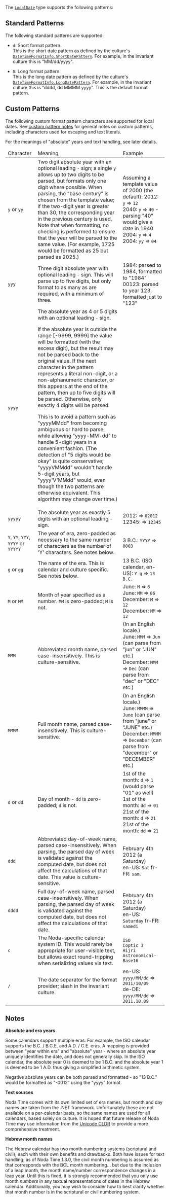 The [`LocalDate`](../api/NodaTime.LocalDate.yml) type supports the following patterns:

Standard Patterns
-----------------

The following standard patterns are supported:

- `d`: Short format pattern.  
  This is the short date pattern as defined by the culture's [`DateTimeFormatInfo.ShortDatePattern`](http://msdn.microsoft.com/en-us/library/system.globalization.datetimeformatinfo.shortdatepattern.aspx).
  For example, in the invariant culture this is "MM/dd/yyyy".

- `D`: Long format pattern.  
  This is the long date pattern as defined by the culture's [`DateTimeFormatInfo.LongDatePattern`](http://msdn.microsoft.com/en-us/library/system.globalization.datetimeformatinfo.longdatepattern.aspx).
  For example, in the invariant culture this is "dddd, dd MMMM yyyy".
  This is the default format pattern.

Custom Patterns
---------------

The following custom format pattern characters are supported for local dates. See [custom pattern notes](text.html#custom-patterns)
for general notes on custom patterns, including characters used for escaping and text literals.

For the meanings of "absolute" years and text handling, see later details.

<table>
  <thead>
    <tr>
      <td>Character</td>
      <td>Meaning</td>
      <td>Example</td>
    </tr>
  </thead>
  <tbody>
    <tr>
      <td><code>y</code> or <code>yy</code></td>
      <td>
        Two digit absolute year with an optional leading <code>-</code> sign; a single <code>y</code> allows up to two digits to be parsed,
		but formats only one digit where possible. When parsing, the "base century" is chosen from the template
		value; if the two-digit year is greater than 30, the corresponding year in the previous
		century is used. Note that when formatting, no checking
        is performed to ensure that the year will be parsed to
        the same value. (For example, 1725 would be formatted
        as 25 but parsed as 2025.) 
      </td>
      <td>
	    Assuming a template value of 2000 (the default):
        2012: <code>y</code> => <code>12</code> <br />
        2040: <code>y</code> => <code>40</code> - parsing "40" would give a date in 1940 <br />
        2004: <code>y</code> => <code>4</code> <br />
        2004: <code>yy</code> => <code>04</code> <br />
      </td>
    </tr>
    <tr>
      <td><code>yyy</code></td>
      <td>
        Three digit absolute year with optional leading <code>-</code>
        sign. This will parse up to five digits, but only format to as many as are
		required, with a minimum of three.
      </td>
      <td>
	    1984: parsed to 1984, formatted to "1984" <br />
		00123: parsed to year 123, formatted just to "123" <br />
      </td>
    </tr>
    <tr>
      <td><code>yyyy</code></td>
      <td>
        The absolute year as 4 or 5 digits with an optional leading <code>-</code> sign.
        <p>
        If the absolute year is outside the range [-9999, 9999] the
        value will be formatted (with the excess digit), but
        the result may not be parsed back to the original value.
        If the next character in the pattern represents a literal
        non-digit, or a non-alphanumeric character, or this appears
        at the end of the pattern, then up to five digits will be
        parsed. Otherwise, only exactly 4 digits will be parsed.<p>This is
        to avoid a pattern such as "yyyyMMdd" from becoming ambiguous or
        hard to parse, while allowing "yyyy-MM-dd" to handle 5-digit years
        in a convenient fashion. (The detection of "5 digits would be okay"
        is quite conservative; "yyyyVMMdd" wouldn't handle 5-digit years,
        but "yyyy'V'MMdd" would, even though the two patterns are otherwise
        equivalent. This algorithm may change over time.)
      </td>
    </tr>
    <tr>
      <td><code>yyyyy</code></td>
      <td>
        The absolute year as exactly 5 digits with an optional leading <code>-</code> sign.
      </td>
      <td>
        2012: => <code>02012</code> <br />
        12345: => <code>12345</code> <br />
      </td>
    </tr>
	<tr>
	  <td><code>Y</code>, <code>YY</code>, <code>YYY</code>, <code>YYYY</code> or <code>YYYYY</code>
	  <td>
	    The year of era, zero-padded as necessary to the same number of characters as the number of 'Y' characters.
		See notes below.
      </td>
	  <td>
	    3 B.C.: <code>YYYY</code> => <code>0003</code>
	  </td>
	</tr>
	<tr>
	  <td><code>g</code> or <code>gg</code></td>
	  <td>
	    The name of the era. This is calendar and culture specific. See notes below.
	  </td>
	  <td>
	    13 B.C. (ISO calendar, en-US): <code>Y g</code> => <code>13 B.C.</code>
	  </td>
	</tr>
    <tr>
      <td><code>M</code> or <code>MM</code></td>
      <td>
        Month of year specified as a number. <code>MM</code> is zero-padded; <code>M</code> is not.
      </td>
      <td>
	    June: <code>M</code> => <code>6</code> <br />
	    June: <code>MM</code> => <code>06</code> <br />
	    December: <code>M</code> => <code>12</code> <br />
	    December: <code>MM</code> => <code>12</code> <br />
      </td>
    </tr>
    <tr>
      <td><code>MMM</code></td>
      <td>
	    Abbreviated month name, parsed case-insensitively. This is culture-sensitive.
      </td>
      <td>
	    (In an English locale.) <br />
	    June: <code>MMM</code> => <code>Jun</code> (can parse from "jun" or "JUN" etc.)<br />
	    December: <code>MMM</code> => <code>Dec</code> (can parse from "dec" or "DEC" etc.)<br />
      </td>
    </tr>
    <tr>
      <td><code>MMMM</code></td>
      <td>
	    Full month name, parsed case-insensitively. This is culture-sensitive.
      </td>
      <td>
	    (In an English locale.) <br />
	    June: <code>MMMM</code> => <code>June</code> (can parse from "june" or "JUNE" etc.)<br />
	    December: <code>MMMM</code> => <code>December</code> (can parse from "december" or "DECEMBER" etc.)<br />
      </td>
    </tr>
	<tr>
      <td><code>d</code> or <code>dd</code></td>
      <td>
        Day of month - <code>dd</code> is zero-padded; <code>d</code> is not.
      </td>
      <td>
	    1st of the month: <code>d</code> => <code>1</code> (would parse "01" as well)<br />
	    1st of the month: <code>dd</code> => <code>01</code><br />
	    21st of the month: <code>d</code> => <code>21</code><br />
	    21st of the month: <code>dd</code> => <code>21</code><br />
      </td>
	</tr>
    <tr>
      <td><code>ddd</code></td>
      <td>
	    Abbreviated day-of-week name, parsed case-insensitively. When parsing, the parsed day of week
		is validated against the computed date, but does not affect the calculations of that date.
		This value is culture-sensitive.
	  </td>
      <td>
	    February 4th 2012 (a Saturday)<br />
		en-US: <code>Sat</code>
		fr-FR: <code>sam.</code>
      </td>
    </tr>
    <tr>
      <td><code>dddd</code></td>
      <td>
	    Full day-of-week name, parsed case-insensitively. When parsing, the parsed day of week
		is validated against the computed date, but does not affect the calculations of that date.
      </td>
      <td>
	    February 4th 2012 (a Saturday)<br />
		en-US: <code>Saturday</code>
		fr-FR: <code>samedi</code>
      </td>
    </tr>
    <tr>
      <td><code>c</code></td>
      <td>
        The Noda-specific calendar system ID. This would rarely be appropriate
		for user-visible text, but allows exact round-tripping when serializing values via text.
      </td>
      <td><code>ISO</code><br />
	      <code>Coptic 3</code><br />
		  <code>Hijri Astronomical-Base16</code></td>
    </tr>
    <tr>
      <td><code>/</code></td>
      <td>
        The date separator for the format provider; slash in the invariant culture.
      </td>
      <td>en-US: <code>yyyy/MM/dd</code> => <code>2011/10/09</code><br />
          de-DE: <code>yyyy/MM/dd</code> => <code>2011.10.09</code></td>
    </tr>
  </tbody>
    
</table>

Notes
-----

**Absolute and era years**

Some calendars support multiple eras. For example, the ISO calendar supports the B.C. / B.C.E. and A.D. / C.E. eras.
A mapping is provided between "year within era" and "absolute" year - where an absolute year uniquely identifies the date,
and does not generally skip. In the ISO calendar, the absolute year 0 is deemed to be 1 B.C. and the absolute year 1 is
deemed to be 1 A.D. thus giving a simplified arithmetic system.

Negative absolute years can be both parsed and formatted - so "13 B.C." would be formatted as "-0012" using the "yyyy" format.

**Text sources**

Noda Time comes with its own limited set of era names, but month and day names are taken from the .NET framework.
Unfortunately these are not available on a per-calendar basis, so the same names are used for all calendars, based solely
on culture. It is hoped that future release of Noda Time may use information from the [Unicode CLDR](http://cldr.unicode.org/)
to provide a more comprehensive treatment.

**Hebrew month names**

The Hebrew calendar has two month numbering systems (scriptural and civil), each with their
own benefits and drawbacks. Both have issues for text handling: as of Noda Time 1.3.0, the
civil month numbering is assumed as that corresponds with the BCL month numbering... but due to
the inclusion of a leap month, the month name/number correspondence changes in a leap year.
Until this is fixed, it is strongly recommended that you only use month *numbers* in any textual
representations of dates in the Hebrew calendar. Additionally, you may wish to consider how to
best clarify whether that month number is in the scriptural or civil numbering system.
